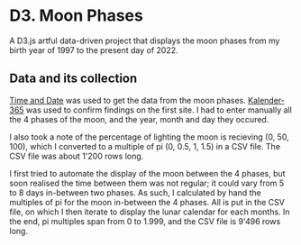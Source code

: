 # D3. Moon Phases

 A D3.js artful data-driven project that displays the moon phases from my birth year of 1997 to the present day of 2022.

## Data and its collection

[Time and Date](https://www.timeanddate.com/moon/phases/?year=20229) was used to get the data from the moon phases. [Kalender-365](https://kalender-365.de/calendrier-lunaire.php) was used to confirm findings on the first site. I had to enter manually all the 4 phases of the moon, and the year, month and day they occured.

I also took a note of the percentage of lighting the moon is recieving (0, 50, 100), which I converted to a multiple of pi (0, 0.5, 1, 1.5) in a CSV file. The CSV file was about 1'200 rows long.

I first tried to automate the display of the moon between the 4 phases, but soon realised the time between them was not regular; it could vary from 5 to 8 days in-between two phases. As such, I calculated by hand the multiples of pi for the moon in-between the 4 phases. All is put in the CSV file, on which I then iterate to display the lunar calendar for each months. In the end, pi multiples span from 0 to 1.999, and the CSV file is 9'496 rows long.

